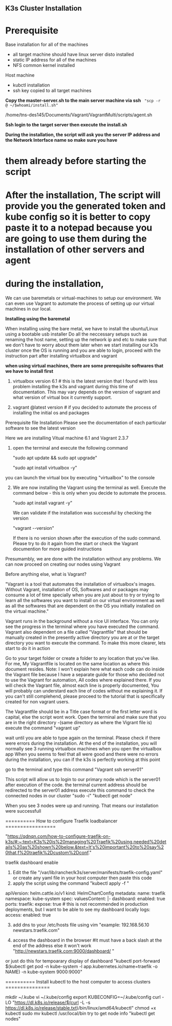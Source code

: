 ## K3s Cluster Installation


# Prerequisite
  Base installation for all of the machines
 - all target machine should have linux server disto installed
 - static IP address for all of the machines
 - NFS common kernel installed 
  
  Host machine
  - kubctl installation
  - ssh key copied to all target machines


**Copy the master-server.sh to the main server machine via ssh**
 <code> "scp -r <file location> <user>@<Server Machine IP address> ~/$whoami/install.sh"</code>

/home/tns-des145/Documents/Vagrant/VagrantMulti/scripts/agent.sh

**Ssh login to the target server then execute the install.sh**

**During the installation, the script will ask you the server IP address and the Network Interface name so make sure you have**
# them already before starting the script

# After the installation, The script will provide you the generated token and kube config so it is better to copy paste it to a notepad because you are going to use them during the installation of other servers and agent


# during the installation,

We can use baremetals or virtual-machines to setup our environment. We can even use Vagrant to automate the process of setting up our virtual machines in our local.

**Installing using the baremetal**

 When installing using the bare metal, we have to install the ubuntu/Linux using a bootable usb installer
 Do all the neccessary setups such as renaming the host name, setting up the network ip and etc to make sure that we don't have to worry about them later when we start installing our k3s cluster
 once the OS is running and you are able to login, proceed with the instruction part after installing virtualbox and vagrant


**when using virtual machines, there are some prerequisite softwares that we have to install first**

1. virtualbox version 6.1 # this is the latest version that I found with less problem installing 
    the k3s and vagrant during this time of documentation. 
    This may vary depends on the version of vagrant and what version of virtual box it currently support. 

2. vagrant @latest version # if you decided to automate the process of installing the initial os and packages


Prerequisite file Installation
Please see the documentation of each particular software to see the latest version 

Here we are installing Vitual machine 6.1 and Vagrant 2.3.7

1. open the terminal and execute the following command
 
    "sudo apt update && sudo apt upgrade"

    "sudo apt install virtualbox -y"

  you can launch the virtual box by executing "virtualbox" to the console

2. We are now installing the Vagrant using the terminal as well. Execute the command below - this is only when you decide to automate the process.

    "sudo apt install vagrant -y"

    We can validate if the installation was successful by checking the version

    "vagrant --version"

    If there is no version shown after the execution of the sudo command. Please try to do it again from the start 
    or check the Vagrant documention for more guided instructions


 Presumambly, we are done with the installation without any problems. We can now proceed on creating our nodes using Vagrant

Before anything else, what is Vagrant? 

 "Vagrant is a tool that automates the installation of virtualbox's images. Without Vagrant, installation of OS, Softwares and or packages may consume
a lot of time specially when you are just about to try or trying to learn all the softwares you want to install on our virtual environment 
as well as all the softwares that are dependent on the OS you initially installed on the virtual machine."

Vagrant runs in the background without a nice UI interface. You can only see the progress in the terminal where you have executed the command.
Vagrant also dependent on a file called "Vagrantfile" that should be manually created in the presently active directory you are at or the target directory you want to execute the command. 
To make this more clearer, lets start to do it in action


Go to your target folder or create a folder to any location that you've like. 
For me, My Vagrantfile is located on the same location as where this document resides. 
    Note: I won't explain here what each code can do inside the Vagrant file because I have a separate guide for those who decided not to use the Vagrant for automation, 
    All codes where explained there. If you will check the Vagrant file, almost each line is properly documented, You will probably can understard each line of codes without me
   explaining it. If you can't still complehend, please proceed to the tutorial that is specifically created for non vagrant users. 

The Vagrantfile should be in a Title case format or the first letter word is capital, else the script wont work.
Open the terminal and make sure that you are in the right directory -(same directory as where the Vigrant file is)
execute the command
   "vagrant up"


wait until you are able to type again on the terminal. Please check if there were errors during the installation. 
At the end of the installation, you will normally see 3 running virtualbox machines when you open the virtualbox app
When you seems to feel that all were good and there were no errors during the installation, you can if the k3s is perfectly working at this point

go to the terminal and type this command
"Vagrant ssh server01"

This script will allow us to login to our primary node which is the server01
after execution of the code. the terminal current address should be redirected to the server01 address
execute this command to check the connected nodes in our cluster
"sudo -i"
"kubectl get node"

When you see 3 nodes were up and running. That means our installation were successfull



========== How to configure Traefik loadbalancer =================

"https://qdnqn.com/how-to-configure-traefik-on-k3s/#:~:text=K3s%20is%20managing%20Traefik%20using,needed%20details%20as%20shown%20below.&text=It's%20important%20to%20say%20that,f%20traefik%2Dcustom%2Dconf."

traefik dashboard enable

1. Edit the file "/var/lib/rancher/k3s/server/manifests/traefik-config.yaml" or create any yaml file in your host computer then paste this code
2. apply the script using the command "kubectl apply -f <Name of your yaml file including the extension>"

apiVersion: helm.cattle.io/v1
kind: HelmChartConfig
metadata:
  name: traefik
  namespace: kube-system
spec:
  valuesContent: |-
    dashboard:
      enabled: true
    ports:
      traefik:
        expose: true # this is not recommended in production deployments, but I want to be able to see my dashboard locally
    logs:
      access:
        enabled: true

3. add dns to your /etc/hosts file using vim "example: 192.168.56.10    newstars.traefik.com" 

4. access the dashboard in the browser #it must have a back slash at the end of the address else it won't work
"http://newstars.traefik.com:9000/dashboard/ "

or just do this for tempoarary display of dashboard
"kubectl port-forward $(kubectl get pod -n kube-system -l app.kubernetes.io/name=traefik -o NAME) -n kube-system 9000:9000"


========== Install kubectl to the host computer to access clusters ===============

mkdir ~/.kube
vi ~/.kube/config
export KUBECONFIG=~/.kube/config
curl -LO "https://dl.k8s.io/release/$(curl -L -s https://dl.k8s.io/release/stable.txt)/bin/linux/amd64/kubectl"
chmod +x kubectl
sudo mv kubectl /usr/local/bin
try to get node info
"kubectl get nodes"
